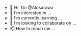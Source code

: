 - 👋 Hi, I’m @Alosarawa
- 👀 I’m interested in ...
- 🌱 I’m currently learning ...
- 💞️ I’m looking to collaborate on ...
- 📫 How to reach me ...

<!---
Alosarawa/Alosarawa is a ✨ special ✨ repository because its `README.md` (this file) appears on your GitHub profile.
You can click the Preview link to take a look at your changes.
--->
